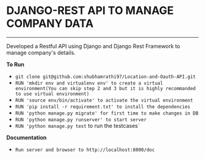 # DJANGO-REST API TO MANAGE COMPANY DATA
----
  Developed a Restful API using Django and Django Rest Framework to manage company's details.

**To Run**
* `git clone git@github.com:shubhamrathi97/Location-and-Oauth-API.git`
* `RUN 'mkdir env and virtualenv env' to create a virtual environment(You can skip step 2 and 3 but it is highly recommanded to use virtual environment)`
* `RUN 'source env/bin/activate' to activate the virtual environment`
* `RUN 'pip install -r requirement.txt' to install the dependencies`
* `RUN 'python manage.py migrate' for first time to make changes in DB`
* `RUN 'python manage.py runserver' to start server`
* `RUN 'python manage.py test` to run the testcases`

**Documentation**
* `Run server and browser to http://localhost:8000/doc`
